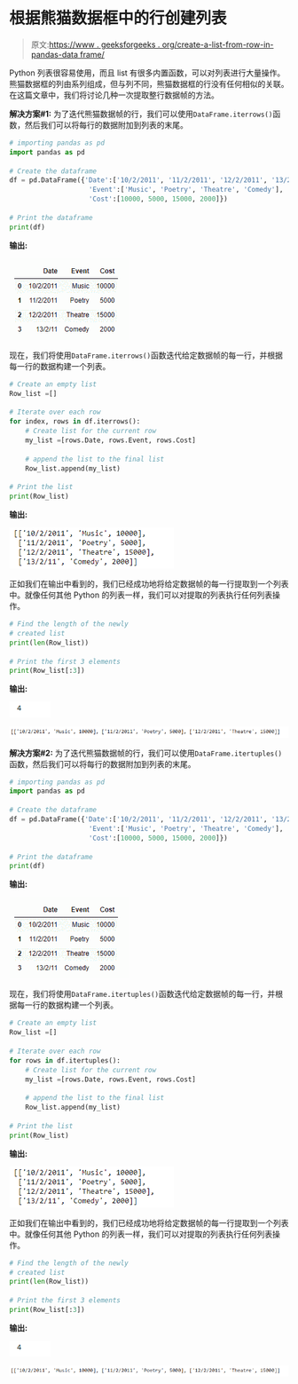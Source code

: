 # 根据熊猫数据框中的行创建列表

> 原文:[https://www . geeksforgeeks . org/create-a-list-from-row-in-pandas-data frame/](https://www.geeksforgeeks.org/create-a-list-from-rows-in-pandas-dataframe/)

Python 列表很容易使用，而且 list 有很多内置函数，可以对列表进行大量操作。熊猫数据框的列由系列组成，但与列不同，熊猫数据框的行没有任何相似的关联。在这篇文章中，我们将讨论几种一次提取整行数据帧的方法。

**解决方案#1:** 为了迭代熊猫数据帧的行，我们可以使用`DataFrame.iterrows()`函数，然后我们可以将每行的数据附加到列表的末尾。

```py
# importing pandas as pd
import pandas as pd

# Create the dataframe
df = pd.DataFrame({'Date':['10/2/2011', '11/2/2011', '12/2/2011', '13/2/11'],
                    'Event':['Music', 'Poetry', 'Theatre', 'Comedy'],
                    'Cost':[10000, 5000, 15000, 2000]})

# Print the dataframe
print(df)
```

**输出:**

![](img/4812770ba9593ee9be742b556467470f.png)

现在，我们将使用`DataFrame.iterrows()`函数迭代给定数据帧的每一行，并根据每一行的数据构建一个列表。

```py
# Create an empty list
Row_list =[]

# Iterate over each row
for index, rows in df.iterrows():
    # Create list for the current row
    my_list =[rows.Date, rows.Event, rows.Cost]

    # append the list to the final list
    Row_list.append(my_list)

# Print the list
print(Row_list)
```

**输出:**

![](img/063937bf7626e899e952ca87e872e5c6.png)

正如我们在输出中看到的，我们已经成功地将给定数据帧的每一行提取到一个列表中。就像任何其他 Python 的列表一样，我们可以对提取的列表执行任何列表操作。

```py
# Find the length of the newly 
# created list
print(len(Row_list))

# Print the first 3 elements
print(Row_list[:3])
```

**输出:**

![](img/f2df1c74f371767e715794dc5777e1a4.png)

![](img/a7d46a94f54366f24f32c288a978b0b5.png)

**解决方案#2:** 为了迭代熊猫数据帧的行，我们可以使用`DataFrame.itertuples()`函数，然后我们可以将每行的数据附加到列表的末尾。

```py
# importing pandas as pd
import pandas as pd

# Create the dataframe
df = pd.DataFrame({'Date':['10/2/2011', '11/2/2011', '12/2/2011', '13/2/11'],
                    'Event':['Music', 'Poetry', 'Theatre', 'Comedy'],
                    'Cost':[10000, 5000, 15000, 2000]})

# Print the dataframe
print(df)
```

**输出:**

![](img/4812770ba9593ee9be742b556467470f.png)

现在，我们将使用`DataFrame.itertuples()`函数迭代给定数据帧的每一行，并根据每一行的数据构建一个列表。

```py
# Create an empty list
Row_list =[]

# Iterate over each row
for rows in df.itertuples():
    # Create list for the current row
    my_list =[rows.Date, rows.Event, rows.Cost]

    # append the list to the final list
    Row_list.append(my_list)

# Print the list
print(Row_list)
```

**输出:**

![](img/063937bf7626e899e952ca87e872e5c6.png)

正如我们在输出中看到的，我们已经成功地将给定数据帧的每一行提取到一个列表中。就像任何其他 Python 的列表一样，我们可以对提取的列表执行任何列表操作。

```py
# Find the length of the newly 
# created list
print(len(Row_list))

# Print the first 3 elements
print(Row_list[:3])
```

**输出:**

![](img/f2df1c74f371767e715794dc5777e1a4.png)

![](img/a7d46a94f54366f24f32c288a978b0b5.png)